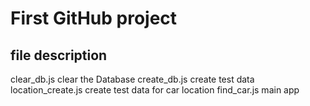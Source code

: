 # First GitHub project
## file description
clear_db.js		clear the Database
create_db.js		create test data 
location_create.js	create test data for car location
find_car.js		main app
	


